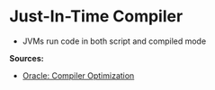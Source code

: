 # Just-In-Time Compiler
* JVMs run code in both script and compiled mode


**Sources:**
* [Oracle: Compiler Optimization](http://www.oracle.com/technetwork/java/whitepaper-135217.html#optimizations)
